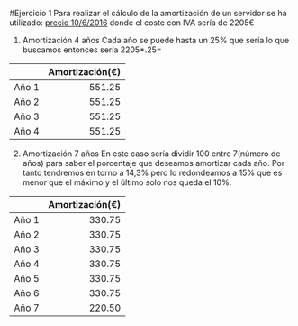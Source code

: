 #Ejercicio 1 
Para realizar el cálculo de la amortización de un servidor se ha utilizado:
[precio 10/6/2016](http://www.dynos.es/servidor-hp-proliant-dl385p-gen8-6344-2.6ghz-8gb-ddr3-sff-2u-887758954966__F0B21A.html)
donde el coste con IVA sería de 2205€


1. Amortización 4 años
	Cada año se puede hasta un 25% que sería lo que buscamos entonces sería 2205*.25=

|      | Amortización(€) |
|----: | ------------:|
|Año 1 |      551.25  |
|Año 2 |      551.25  |
|Año 3 |      551.25  |
|Año 4 |      551.25  |

2. Amortización 7 años
	En este caso sería dividir 100 entre 7(número de años) para saber el porcentaje que deseamos amortizar cada año. Por tanto tendremos en torno a 14,3% pero lo redondeamos a 15% que es menor que el máximo y el último solo nos queda el 10%.

|      | Amortización(€) |
|----: | ------------:|
|Año 1 |      330.75  |
|Año 2 |      330.75  |
|Año 3 |      330.75  |
|Año 4 |      330.75  |
|Año 5 |      330.75  |
|Año 6 |      330.75  |
|Año 7 |      220.50  |
